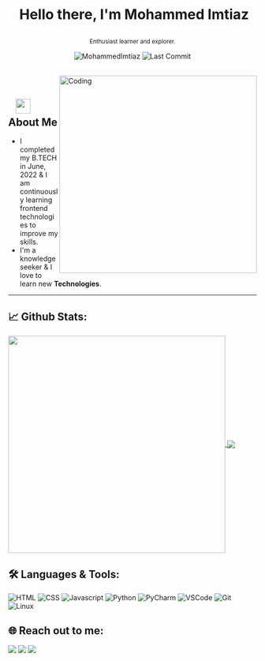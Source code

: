 # <p align="center">️ **Hello there, I'm Mohammed Imtiaz** </p>
<p align="center">️<small>Enthusiast learner and explorer.</small></p>

<p align="center">
<img src="https://komarev.com/ghpvc/?username=MohammedImtiaz&label=Profile%20views&color=0e75b6&style=flat" alt="MohammedImtiaz" />
<img alt="Last Commit" src="https://img.shields.io/github/last-commit/MohammedImtiaz/MohammedImtiaz?logo=markdown&label=LAST+UPDATE&color=29bf12&style=flat">
</p>
</br>
<img align="right" alt="Coding" width="400" src="https://media.giphy.com/media/Y4ak9Ki2GZCbJxAnJD/giphy.gif">
</br>

## &nbsp; &nbsp;<img src="https://media.giphy.com/media/WUlplcMpOCEmTGBtBW/giphy.gif" width="30"> **About Me**


- I completed my B.TECH in June, 2022 & I am continuously learning frontend technologies to improve my skills.
- I'm a knowledge seeker & I love to learn new **Technologies**.

---

## 📈 **Github Stats:**

<a href="https://github.com/MohammedImtiaz">
<img width="440" align="center" src="https://github-readme-stats.vercel.app/api?username=MohammedImtiaz&show_icons=true&include_all_commits=true&theme=blue-green&count_private=true">
</a>
<a href="https://github.com/MohammedImtiaz/github-readme-stats">
<img align="center" src="https://github-readme-stats.anuraghazra1.vercel.app/api/top-langs/?username=MohammedImtiaz&layout=compact&theme=blue-green" />
</a>

</br>

## 🛠️ **Languages & Tools:**

![HTML](https://img.shields.io/badge/html%20-%23E34F26.svg?&style=for-the-badge&logo=html5&logoColor=white)
![CSS](https://img.shields.io/badge/css%20-%231572B6.svg?&style=for-the-badge&logo=css3&logoColor=white)
![Javascript](https://img.shields.io/badge/-Javascript-ffb400?style=for-the-badge&logo=javascript&logoColor=ffff3f)
![Python](https://img.shields.io/badge/-Python-green?&style=for-the-badge&logo=python&ogoColor=white)
![PyCharm](https://img.shields.io/badge/-Pycharm-019733?style=for-the-badge&logo=pycharm)
![VSCode](https://img.shields.io/badge/-vscode-007ACC?style=for-the-badge&logo=visual-studio-code)
![Git](https://img.shields.io/badge/git%20-%23F05032.svg?&style=for-the-badge&logo=git&logoColor=white)
![Linux](https://img.shields.io/badge/-linux-FCC624?style=for-the-badge&logo=linux&logoColor=black)

## 🌐 **Reach out to me:** ️

[<img src="https://img.shields.io/badge/LinkedIn-shahjadaimtiaz-informational?style=for-the-badge&labelColor=black&logo=linkedin&logoColor=0077b5&&color=0077b5"/>][linkedin]
[<img src="https://img.shields.io/badge/Github-MohammedImtiaz-informational?style=for-the-badge&labelColor=black&logo=github&color=7d88e6"/>][github]
[<img src="https://img.shields.io/badge/Twitter-@shahjadaimtiaz-informational?style=for-the-badge&labelColor=black&logo=twitter&logoColor=#1DA1F2&color=1da1f2"/>][twitter]

<!-- Links of Definitions -->

[linkedin]: https://www.linkedin.com/in/shahjadaimtiaz/
[github]: https://github.com/MohammedImtiaz
[twitter]: https://twitter.com/shahjadaimtiaz
